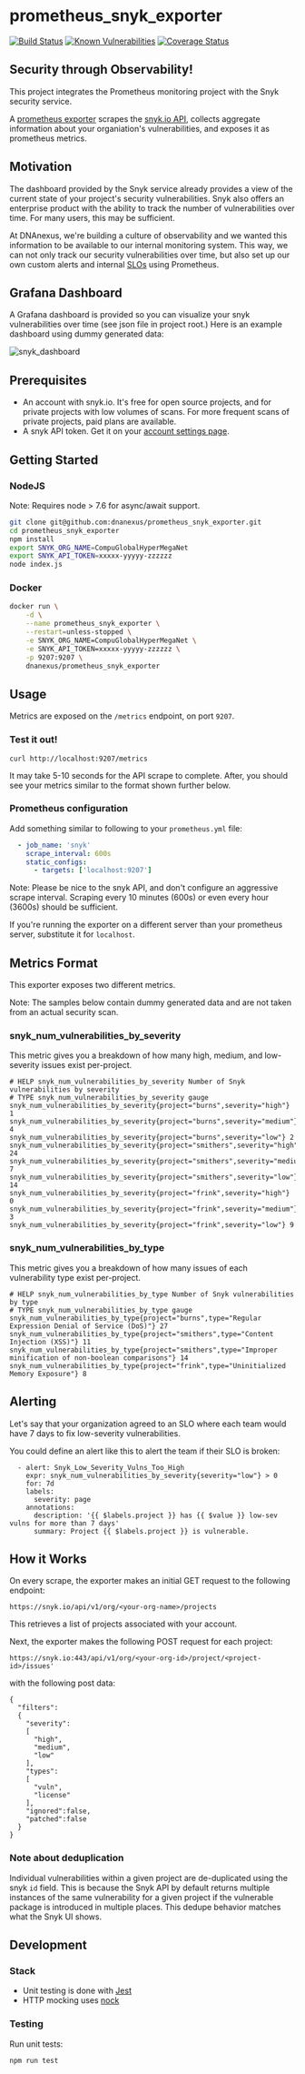 # prometheus\_snyk\_exporter

[![Build Status](https://travis-ci.org/dnanexus/prometheus_snyk_exporter.svg?branch=master)](https://travis-ci.org/dnanexus/prometheus_snyk_exporter) [![Known Vulnerabilities](https://snyk.io/test/github/dnanexus/prometheus_snyk_exporter/badge.svg)](https://snyk.io/test/github/dnanexus/prometheus_snyk_exporter) [![Coverage Status](https://coveralls.io/repos/github/dnanexus/prometheus_snyk_exporter/badge.svg?branch=master)](https://coveralls.io/github/dnanexus/prometheus_snyk_exporter?branch=master)

## Security through Observability!

This project integrates the Prometheus monitoring project with the Snyk security service.

A [prometheus exporter](https://prometheus.io) scrapes the [snyk.io API](https://snyk.docs.apiary.io), collects aggregate information about your organiation's vulnerabilities, and exposes it as prometheus metrics.

## Motivation

The dashboard provided by the Snyk service already provides a view of the current state of your project's security vulnerabilities.  Snyk also offers an enterprise product with the ability to track the number of vulnerabilities over time.  For many users, this may be sufficient.

At DNAnexus, we're building a culture of observability and we wanted this information to be available to our internal monitoring system.  This way, we can not only track our security vulnerabilities over time, but also set up our own custom alerts and internal [SLOs](https://landing.google.com/sre/book/chapters/service-level-objectives.html) using Prometheus.

## Grafana Dashboard

A Grafana dashboard is provided so you can visualize your snyk vulnerabilities over time (see json file in project root.)  Here is an example dashboard using dummy generated data:

![snyk_dashboard](https://user-images.githubusercontent.com/1438478/35176929-5ff18dec-fd39-11e7-90f3-fec700ab37a8.jpg)

## Prerequisites

* An account with snyk.io.  It's free for open source projects, and for private projects with low volumes of scans.  For more frequent scans of private projects, paid plans are available.
* A snyk API token.  Get it on your [account settings page](https://snyk.io/account/).

## Getting Started

### NodeJS

Note: Requires node > 7.6 for async/await support. 

```bash
git clone git@github.com:dnanexus/prometheus_snyk_exporter.git
cd prometheus_snyk_exporter
npm install
export SNYK_ORG_NAME=CompuGlobalHyperMegaNet
export SNYK_API_TOKEN=xxxxx-yyyyy-zzzzzz
node index.js
```

### Docker

```bash
docker run \
    -d \
    --name prometheus_snyk_exporter \
    --restart=unless-stopped \
    -e SNYK_ORG_NAME=CompuGlobalHyperMegaNet \
    -e SNYK_API_TOKEN=xxxxx-yyyyy-zzzzzz \
    -p 9207:9207 \
    dnanexus/prometheus_snyk_exporter  
```

## Usage

Metrics are exposed on the `/metrics` endpoint, on port `9207`.

### Test it out!

```
curl http://localhost:9207/metrics
```

It may take 5-10 seconds for the API scrape to complete.  After, you should see your metrics similar to the format shown further below.

### Prometheus configuration 

Add something similar to following to your `prometheus.yml` file:

```yml
  - job_name: 'snyk'
    scrape_interval: 600s
    static_configs:
      - targets: ['localhost:9207']
```

Note: Please be nice to the snyk API, and don't configure an aggressive scrape interval.  Scraping every 10 minutes (600s) or even every hour (3600s) should be sufficient.

If you're running the exporter on a different server than your prometheus server, substitute it for `localhost`.

## Metrics Format

This exporter exposes two different metrics.  

Note: The samples below contain dummy generated data and are not taken from an actual security scan.

### snyk\_num\_vulnerabilities\_by\_severity

This metric gives you a breakdown of how many high, medium, and low-severity issues exist per-project.  

```
# HELP snyk_num_vulnerabilities_by_severity Number of Snyk vulnerabilities by severity
# TYPE snyk_num_vulnerabilities_by_severity gauge
snyk_num_vulnerabilities_by_severity{project="burns",severity="high"} 1
snyk_num_vulnerabilities_by_severity{project="burns",severity="medium"} 4
snyk_num_vulnerabilities_by_severity{project="burns",severity="low"} 2
snyk_num_vulnerabilities_by_severity{project="smithers",severity="high"} 24
snyk_num_vulnerabilities_by_severity{project="smithers",severity="medium"} 7
snyk_num_vulnerabilities_by_severity{project="smithers",severity="low"} 14
snyk_num_vulnerabilities_by_severity{project="frink",severity="high"} 0
snyk_num_vulnerabilities_by_severity{project="frink",severity="medium"} 3
snyk_num_vulnerabilities_by_severity{project="frink",severity="low"} 9
```

### snyk\_num\_vulnerabilities\_by\_type

This metric gives you a breakdown of how many issues of each vulnerability type exist per-project.

```
# HELP snyk_num_vulnerabilities_by_type Number of Snyk vulnerabilities by type
# TYPE snyk_num_vulnerabilities_by_type gauge
snyk_num_vulnerabilities_by_type{project="burns",type="Regular Expression Denial of Service (DoS)"} 27
snyk_num_vulnerabilities_by_type{project="smithers",type="Content Injection (XSS)"} 11
snyk_num_vulnerabilities_by_type{project="smithers",type="Improper minification of non-boolean comparisons"} 14
snyk_num_vulnerabilities_by_type{project="frink",type="Uninitialized Memory Exposure"} 8
```

## Alerting

Let's say that your organization agreed to an SLO where each team would have 7 days to fix low-severity vulnerabilities.  

You could define an alert like this to alert the team if their SLO is broken:

```
  - alert: Snyk_Low_Severity_Vulns_Too_High
    expr: snyk_num_vulnerabilities_by_severity{severity="low"} > 0
    for: 7d
    labels:
      severity: page
    annotations:
      description: '{{ $labels.project }} has {{ $value }} low-sev vulns for more than 7 days'
      summary: Project {{ $labels.project }} is vulnerable.
```

## How it Works

On every scrape, the exporter makes an initial GET request to the following endpoint:

```
https://snyk.io/api/v1/org/<your-org-name>/projects
```

This retrieves a list of projects associated with your account.

Next, the exporter makes the following POST request for each project:

```
https://snyk.io:443/api/v1/org/<your-org-id>/project/<project-id>/issues'
```

with the following post data:

```
{
  "filters":
  {
    "severity":
    [
      "high",
      "medium",
      "low"
    ],
    "types":
    [
      "vuln",
      "license"
    ],
    "ignored":false,
    "patched":false
  }
}
```

### Note about deduplication

Individual vulnerabilities within a given project are de-duplicated using the snyk `id` field.  This is because the Snyk API by default returns multiple instances of the same vulnerability for a given project if the vulnerable package is introduced in multiple places.  This dedupe behavior matches what the Snyk UI shows.

## Development

### Stack

* Unit testing is done with [Jest](https://facebook.github.io/jest/)
* HTTP mocking uses [nock](https://github.com/node-nock/nock)

### Testing

Run unit tests:

```
npm run test
```
